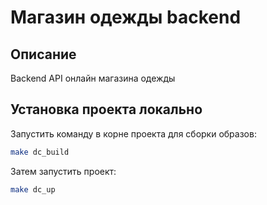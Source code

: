 # Магазин одежды backend #

## Описание ##

Backend API онлайн магазина одежды

## Установка проекта локально ##

Запустить команду в корне проекта для сборки образов:

```bash
make dc_build
```

Затем запустить проект:

```bash
make dc_up
```
